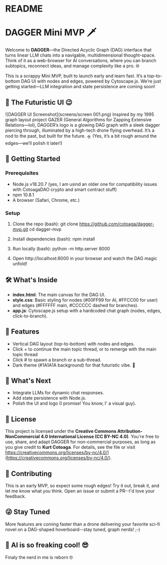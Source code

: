 # README

# DAGGER Mini MVP 🗡️

Welcome to **DAGGER**—the Directed Acyclic Graph (DAG) interface that turns linear LLM chats into a navigable, multidimensional thought-space. Think of it as a web-browser for AI conversations, where you can branch subtopics, reconnect ideas, and manage complexity like a pro. 🌐

This is a scrappy Mini MVP, built to launch early and learn fast. It’s a top-to-bottom DAG UI with nodes and edges, powered by Cytoscape.js. We’re just getting started—LLM integration and state persistence are coming soon!

## 📸 The Futuristic UI 😉
![DAGGER UI Screenshot](screens/screen 001.png)
Inspired by my 1995 graph layout project GAZER (General Algorithms for Zapping Extensive Relations—lol), DAGGER’s logo is a glowing DAG graph with a sleek dagger piercing through, illuminated by a high-tech drone flying overhead. It’s a nod to the past, but built for the future. 🛸 (Yes, it’s a bit rough around the edges—we’ll polish it later!)

## 🚀 Getting Started

### Prerequisites
- Node.js v18.20.7 (yes, I am usind an older one for compatibility issues with CotoagaDAO crypto and smart contract stuff)
- npm 10.8.1
- A browser (Safari, Chrome, etc.)

### Setup
1. Clone the repo (bash):
   git clone https://github.com/cotoaga/dagger-mvp.git
   cd dagger-mvp

2. Install dependencies (bash):
   npm install

3. Run locally (bash):
   python -m http.server 8000

4. Open http://localhost:8000 in your browser and watch the DAG magic unfold!

## 🛠️ What's Inside

- **index.html**: The main canvas for the DAG UI.
- **style.css**: Basic styling for nodes (#00FF99 for AI, #FFCC00 for user) and edges (#FFFFFF main, #CCCCCC dashed for branches).
- **app.js**: Cytoscape.js setup with a hardcoded chat graph (nodes, edges, click-to-branch).

## 🌟 Features

- Vertical DAG layout (top-to-bottom) with nodes and edges.
- Click + to continue the main topic thread, or to remerge with the main topic thread
- Click # to spawn a branch or a sub-thread.
- Dark theme (#1A1A1A background) for that futuristic vibe. 🤣

## 📅 What's Next

- Integrate LLMs for dynamic chat responses.
- Add state persistence with Node.js.
- Polish the UI and logo (I promise! You know, I' a visual guy).

## 📜 License

This project is licensed under the **Creative Commons Attribution-NonCommercial 4.0 International License (CC BY-NC 4.0)**. You're free to use, share, and adapt DAGGER for non-commercial purposes, as long as you give credit to **Kurt Cotoaga**. For details, see the file or visit <https://creativecommons.org/licenses/by-nc/4.0/>](https://creativecommons.org/licenses/by-nc/4.0/).

## 🤝 Contributing

This is an early MVP, so expect some rough edges! Try it out, break it, and let me know what you think. Open an issue or submit a PR--I'd love your feedback.

## 😜 Stay Tuned

More features are coming faster than a drone delivering your favorite sci-fi novel on a DAG-shaped hoverboard--stay tuned, graph nerds! ;-)

## 🤖 AI is so freaking cool! 😎

Finaly the nerd in me is reborn 🤓
